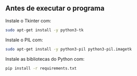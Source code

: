 ## Antes de executar o programa

Instale o Tkinter com:
```bash
sudo apt-get install -y python3-tk
```

Instale o PIL com:
```bash
sudo apt-get install -y python3-pil python3-pil.imagetk
```

Instale as bibliotecas do Python com:
```bash
pip install -r requirements.txt
```